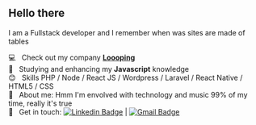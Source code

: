## Hello there
I am a Fullstack developer and I remember when was sites are made of tables

 :computer:  &nbsp; Check out my company [**Loooping**](https://loooping.com.br)
 <br/> :green_book: &nbsp; Studying and enhancing my **Javascript** knowledge
 <br/> :blush: &nbsp; Skills PHP / Node / React JS / Wordpress / Laravel / React Native / HTML5 / CSS
 <br/> 💬  &nbsp; About me: Hmm I'm envolved with technology and music 99% of my time, really it's true
 <br/> :email: &nbsp; Get in touch: [![Linkedin Badge](https://img.shields.io/badge/-PabloCampina-blue?style=flat-square&logo=Linkedin&logoColor=white&link=https://www.linkedin.com/in/pablocampina/)](https://www.linkedin.com/in/pablocampina/) 
| 
[![Gmail Badge](https://img.shields.io/badge/-pablo.dsn@gmail.com-c14438?style=flat-square&logo=Gmail&logoColor=white&link=mailto:pablo.dsn@gmail.com)](mailto:pablo.dsn@gmail.com)
